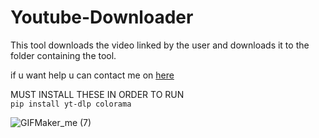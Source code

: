 # Youtube-Downloader
This tool downloads the video linked by the user and downloads it to the folder containing the tool.

if u want help u can contact me on [here](https://guns.lol/fraod)

MUST INSTALL THESE IN ORDER TO RUN                                                                                                                                                                                                
`pip install yt-dlp colorama`


![GIFMaker_me (7)](https://github.com/user-attachments/assets/c1616fd5-c5ba-49b1-87e3-35154552feca)
